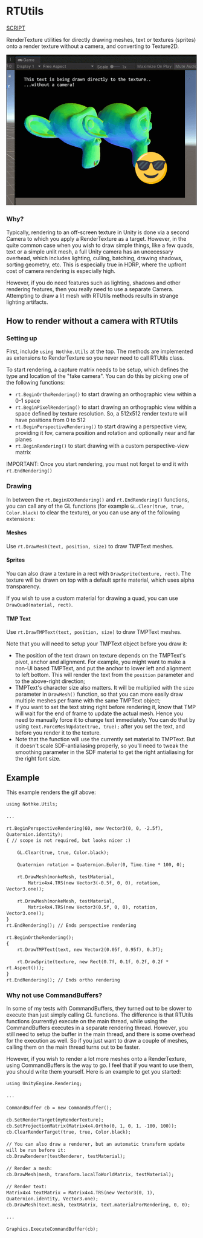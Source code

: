 # RTUtils

[SCRIPT](../Runtime/RTUtils.cs)

RenderTexture utilities for directly drawing meshes, text or textures (sprites) onto a render texture without a camera, and converting to Texture2D.

![RTUtils sample](images/rtutils_example.gif)

### Why?

Typically, rendering to an off-screen texture in Unity is done via a second Camera to which you apply a RenderTexture as a target. However, in the quite common case when you wish to draw simple things, like a few quads, text or a simple unlit mesh, a full Unity camera has an uncecessary overhead, which includes lighting, culling, batching, drawing shadows, sorting geometry, etc. This is especially true in HDRP, where the upfront cost of camera rendering is especially high.

However, if you do need features such as lighting, shadows and other rendering features, then you really need to use a separate Camera. Attempting to draw a lit mesh with RTUtils methods results in strange lighting artifacts.

## How to render without a camera with RTUtils

### Setting up

First, include `using Nothke.Utils` at the top. The methods are implemented as extensions to RenderTexture so you never need to call RTUtils class.

To start rendering, a capture matrix needs to be setup, which defines the type and location of the "fake camera". You can do this by picking one of the following functions:
- `rt.BeginOrthoRendering()` to start drawing an orthographic view within a 0-1 space
- `rt.BeginPixelRendering()` to start drawing an orthographic view within a space defined by texture resolution. So, a 512x512 render texture will have positions from 0 to 512
- `rt.BeginPerspectiveRendering()` to start drawing a perspective view, providing it fov, camera position and rotation and optionally near and far planes
- `rt.BeginRendering()` to start drawing with a custom perspective-view matrix

IMPORTANT: Once you start rendering, you must not forget to end it with `rt.EndRendering()`

### Drawing

In between the `rt.BeginXXXRendering()` and `rt.EndRendering()` functions, you can call any of the GL functions (for example `GL.Clear(true, true, Color.black)` to clear the texture), or you can use any of the following extensions:

#### Meshes

Use `rt.DrawMesh(text, position, size)` to draw TMPText meshes. 

#### Sprites

You can also draw a texture in a rect with `DrawSprite(texture, rect)`. The texture will be drawn on top with a default sprite material, which uses alpha transparency.

If you wish to use a custom material for drawing a quad, you can use `DrawQuad(material, rect)`.

#### TMP Text

Use `rt.DrawTMPText(text, position, size)` to draw TMPText meshes. 

Note that you will need to setup your TMPText object before you draw it:
- The position of the text drawn on texture depends on the TMPText's pivot, anchor and alignment. For example, you might want to make a non-UI based TMPText, and put the anchor to lower left and alignment to left bottom. This will render the text from the `position` parameter and to the above-right direction;
- TMPText's character size also matters. It will be multiplied with the `size` parameter in `DrawMesh()` function, so that you can more easily draw multiple meshes per frame with the same TMPText object;
- If you want to set the text string right before rendering it, know that TMP will wait for the end of frame to update the actual mesh. Hence you need to manually force it to change text immediately. You can do that by using `text.ForceMeshUpdate(true, true);` after you set the text, and before you render it to the texture.
- Note that the function will use the currently set material to TMPText. But it doesn't scale SDF-antialiasing properly, so you'll need to tweak the smoothing parameter in the SDF material to get the right antialiasing for the right font size.

## Example
This example renders the gif above:

```
using Nothke.Utils;

...

rt.BeginPerspectiveRendering(60, new Vector3(0, 0, -2.5f), Quaternion.identity);
{ // scope is not required, but looks nicer :)

    GL.Clear(true, true, Color.black);

    Quaternion rotation = Quaternion.Euler(0, Time.time * 100, 0);

    rt.DrawMesh(monkeMesh, testMaterial,
        Matrix4x4.TRS(new Vector3(-0.5f, 0, 0), rotation, Vector3.one));

    rt.DrawMesh(monkeMesh, testMaterial,
        Matrix4x4.TRS(new Vector3(0.5f, 0, 0), rotation, Vector3.one));
}
rt.EndRendering(); // Ends perspective rendering

rt.BeginOrthoRendering();
{
    rt.DrawTMPText(text, new Vector2(0.05f, 0.95f), 0.3f);

    rt.DrawSprite(texture, new Rect(0.7f, 0.1f, 0.2f, 0.2f * rt.Aspect()));
}
rt.EndRendering(); // Ends ortho rendering
```

### Why not use CommandBuffers?

In some of my tests with CommandBuffers, they turned out to be slower to execute than just simply calling GL functions. The difference is that RTUtils functions (currently) execute on the main thread, while using the CommandBuffers executes in a separate rendering thread. However, you still need to setup the buffer in the main thread, and there is some overhead for the execution as well. So if you just want to draw a couple of meshes, calling them on the main thread turns out to be faster.

However, if you wish to render a lot more meshes onto a RenderTexture, using CommandBuffers is the way to go. I feel that if you want to use them, you should write them yourself. Here is an example to get you started:

```
using UnityEngine.Rendering;

...

CommandBuffer cb = new CommandBuffer();

cb.SetRenderTarget(myRenderTexture);
cb.SetProjectionMatrix(Matrix4x4.Ortho(0, 1, 0, 1, -100, 100));
cb.ClearRenderTarget(true, true, Color.black);

// You can also draw a renderer, but an automatic transform update will be run before it:
cb.DrawRenderer(testRenderer, testMaterial);

// Render a mesh:
cb.DrawMesh(mesh, transform.localToWorldMatrix, testMaterial);

// Render text:
Matrix4x4 textMatrix = Matrix4x4.TRS(new Vector3(0, 1), Quaternion.identity, Vector3.one);
cb.DrawMesh(text.mesh, textMatrix, text.materialForRendering, 0, 0);

...

Graphics.ExecuteCommandBuffer(cb);
```
